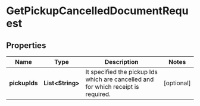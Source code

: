 

# GetPickupCancelledDocumentRequest


## Properties

| Name | Type | Description | Notes |
|------------ | ------------- | ------------- | -------------|
|**pickupIds** | **List&lt;String&gt;** | It specified the pickup Ids which are cancelled and for which receipt is required. |  [optional] |



